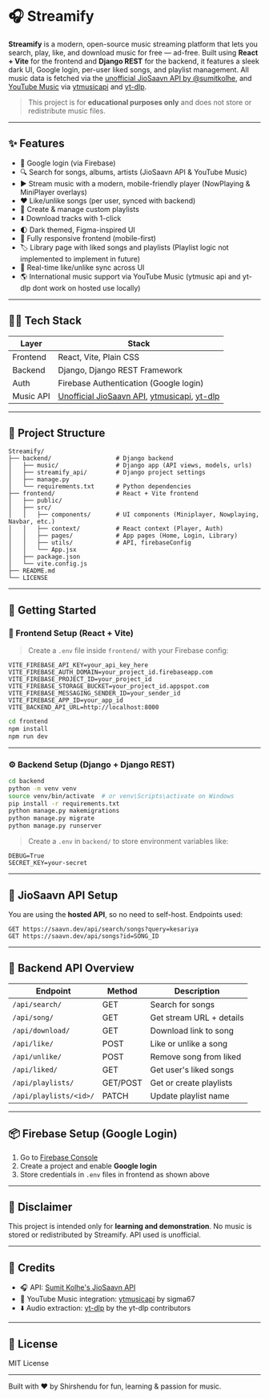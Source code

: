 # 🎧 Streamify

**Streamify** is a modern, open-source music streaming platform that lets you search, play, like, and download music for free — ad-free. Built using **React + Vite** for the frontend and **Django REST** for the backend, it features a sleek dark UI, Google login, per-user liked songs, and playlist management. All music data is fetched via the [unofficial JioSaavn API by @sumitkolhe](https://github.com/sumitkolhe/jiosaavn-api), and [YouTube Music](https://music.youtube.com/) via [ytmusicapi](https://github.com/sigma67/ytmusicapi) and [yt-dlp](https://github.com/yt-dlp/yt-dlp).

> This project is for **educational purposes only** and does not store or redistribute music files.

---

## ✨ Features

* 🔐 Google login (via Firebase)
* 🔍 Search for songs, albums, artists (JioSaavn API & YouTube Music)
* ▶️ Stream music with a modern, mobile-friendly player (NowPlaying & MiniPlayer overlays)
* ❤️ Like/unlike songs (per user, synced with backend)
* 📂 Create & manage custom playlists
* ⬇️ Download tracks with 1-click
* 🌓 Dark themed, Figma-inspired UI
* 📱 Fully responsive frontend (mobile-first)
* 🏷️ Library page with liked songs and playlists (Playlist logic not implemented to implement in future)
* 🔄 Real-time like/unlike sync across UI
* 🌎 International music support via YouTube Music (ytmusic api and yt-dlp dont work on hosted use locally)

---

## 🧑‍💻 Tech Stack

| Layer     | Stack                                                                 |
| --------- | --------------------------------------------------------------------- |
| Frontend  | React, Vite, Plain CSS                                               |
| Backend   | Django, Django REST Framework                                        |
| Auth      | Firebase Authentication (Google login)                               |
| Music API | [Unofficial JioSaavn API](https://github.com/sumitkolhe/jiosaavn-api), [ytmusicapi](https://github.com/sigma67/ytmusicapi), [yt-dlp](https://github.com/yt-dlp/yt-dlp) |

---

## 📁 Project Structure

```
Streamify/
├── backend/                  # Django backend
│   ├── music/                # Django app (API views, models, urls)
│   ├── streamify_api/        # Django project settings
│   ├── manage.py
│   └── requirements.txt      # Python dependencies
├── frontend/                 # React + Vite frontend
│   ├── public/
│   ├── src/
│   │   ├── components/       # UI components (Miniplayer, Nowplaying, Navbar, etc.)
│   │   ├── context/          # React context (Player, Auth)
│   │   ├── pages/            # App pages (Home, Login, Library)
│   │   ├── utils/            # API, firebaseConfig
│   │   └── App.jsx
│   ├── package.json
│   └── vite.config.js
├── README.md
└── LICENSE
```

---

## 🚀 Getting Started

### 🔧 Frontend Setup (React + Vite)


> Create a `.env` file inside `frontend/` with your Firebase config:

```env
VITE_FIREBASE_API_KEY=your_api_key_here
VITE_FIREBASE_AUTH_DOMAIN=your_project_id.firebaseapp.com
VITE_FIREBASE_PROJECT_ID=your_project_id
VITE_FIREBASE_STORAGE_BUCKET=your_project_id.appspot.com
VITE_FIREBASE_MESSAGING_SENDER_ID=your_sender_id
VITE_FIREBASE_APP_ID=your_app_id
VITE_BACKEND_API_URL=http://localhost:8000
```

```bash
cd frontend
npm install
npm run dev
```

---

### ⚙️ Backend Setup (Django + Django REST)

```bash
cd backend
python -m venv venv
source venv/bin/activate  # or venv\Scripts\activate on Windows
pip install -r requirements.txt
python manage.py makemigrations
python manage.py migrate
python manage.py runserver
```

> Create a `.env` in `backend/` to store environment variables like:

```env
DEBUG=True
SECRET_KEY=your-secret
```

---

## 🔌 JioSaavn API Setup

You are using the **hosted API**, so no need to self-host. Endpoints used:

```
GET https://saavn.dev/api/search/songs?query=kesariya
GET https://saavn.dev/api/songs?id=SONG_ID
```

---

## 🧠 Backend API Overview

| Endpoint                    | Method   | Description                |
| --------------------------- | -------- | -------------------------- |
| `/api/search/`              | GET      | Search for songs           |
| `/api/song/`                | GET      | Get stream URL + details   |
| `/api/download/`            | GET      | Download link to song      |
| `/api/like/`                | POST     | Like or unlike a song      |
| `/api/unlike/`              | POST     | Remove song from liked     |
| `/api/liked/`               | GET      | Get user's liked songs     |
| `/api/playlists/`           | GET/POST | Get or create playlists    |
| `/api/playlists/<id>/`      | PATCH    | Update playlist name       |

---

## 📦 Firebase Setup (Google Login)

1. Go to [Firebase Console](https://console.firebase.google.com/)
2. Create a project and enable **Google login**
3. Store credentials in `.env` files in frontend as shown above

---

## 🛑 Disclaimer

This project is intended only for **learning and demonstration**. No music is stored or redistributed by Streamify. API used is unofficial.

---

## 🙌 Credits

* 🎧 API: [Sumit Kolhe's JioSaavn API](https://github.com/sumitkolhe/jiosaavn-api)
* 🎵 YouTube Music integration: [ytmusicapi](https://github.com/sigma67/ytmusicapi) by sigma67
* ⬇️ Audio extraction: [yt-dlp](https://github.com/yt-dlp/yt-dlp) by the yt-dlp contributors

---

## 📜 License

MIT License

---

Built with ❤️ by Shirshendu for fun, learning & passion for music.

